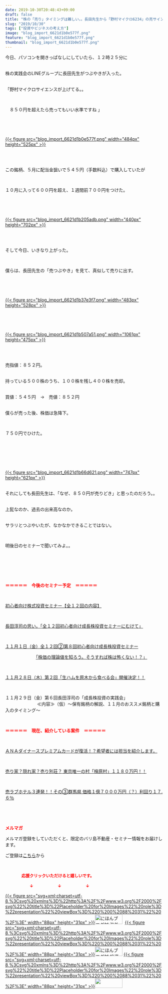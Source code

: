 ```yaml
---
date: 2019-10-30T20:48:43+09:00
draft: false
title: "株の「売り」タイミングは難しい。。長田先生から「野村マイクロ6234」の売サイン"
slug: "2019/10/30"
tags: ["投資やビジネスの考え方"]
image: "blog_import_6621d1b0e577f.png"
feature: "blog_import_6621d1b0e577f.png"
thumbnail: "blog_import_6621d1b0e577f.png"
---
```

<p>今日、パソコンを開きっぱなしにしていたら、１２時２５分に</p><p><br/>株の実践会のLINEグループに長田先生がつぶやきが入った。</p><p><br/>「野村マイクロサイエンスが上げてる。。</p><p> </p><p>　８５０円を超えたら売ってもいい水準ですね 」</p><p> </p><p> </p><p><a href="blog_import_6621d1b0e577f.png">{{< figure src="blog_import_6621d1b0e577f.png" width="484px" height="525px" >}}</a></p><p> </p><p><br/>この銘柄、５月に配当金狙いで５４５円（手数料込）で購入していたが</p><p> </p><p>１０月に入って６００円を超え、１週間前７００円をつけた。</p><p> </p><p> </p><p><a href="blog_import_6621d1b205adb.png">{{< figure src="blog_import_6621d1b205adb.png" width="440px" height="702px" >}}</a></p><p> </p><p><br/>そして今日、いきなり上がった。</p><p> </p><p>僕らは、長田先生の「売つぶやき」を見て、真似して売りに出す。</p><p> </p><p> </p><p><a href="blog_import_6621d1b37e3f7.png">{{< figure src="blog_import_6621d1b37e3f7.png" width="483px" height="528px" >}}</a></p><p> </p><p> </p><p><a href="blog_import_6621d1b507a51.png">{{< figure src="blog_import_6621d1b507a51.png" width="1061px" height="475px" >}}</a></p><p> </p><p><br/>売指値：８５２円。</p><p><br/>持っている５００株のうち、１００株を残し４００株を売却。</p><p><br/>買値：５４５円　→　売値：８５２円</p><p><br/>僕らが売った後、株価は急降下。</p><p> </p><p>７５０円でひけた。</p><p> </p><p> </p><p> </p><p><a href="blog_import_6621d1b66d621.png">{{< figure src="blog_import_6621d1b66d621.png" width="747px" height="621px" >}}</a></p><p><br/>それにしても長田先生は、「なぜ、８５０円が売りどき」と思ったのだろう。。</p><p><br/>上髭なのか、過去の出来高なのか。</p><p><br/>サラリとつぶやいたが、なかなかできることではない。</p><p> </p><p>明後日のセミナーで聞いてみよ。。</p><p> </p><p> </p><p> </p><p><span style="font-weight: bold;"><span style="color: rgb(255, 0, 0);">＝＝＝＝＝　今後のセミナー予定　＝＝＝＝＝</span></span></p><p> </p><p><a href="https://ameblo.jp/baliclub/entry-12526587328.html" target="_blank">初心者向け株式投資セミナー【全１２回の内容】</a></p><p> </p><p><span style="color: rgb(255, 0, 0);"><a href="https://ameblo.jp/baliclub/entry-12526985641.html" target="_blank">長田淳司の思い。「全１２回初心者向け成長株投資セミナーにむけて」</a></span></p><p> </p><p><a href="entry-12534417651.html#_=_" target="_blank">１１月１日（金）全１２回②第８回初心者向け成長株投資セミナー</a></p><p>　　　　　　　<a href="entry-12534417651.html#_=_" target="_blank">「株価の理論値を知ろう。そうすれば株は怖くない！？」</a></p><p> </p><p><a href="https://ameblo.jp/baliclub/entry-12540198258.html" target="_blank">１１月２８日（木）第２回「生ハムを原木から食べる会」開催決定！！</a></p><p> </p><p>１１月２９日（金）第６回長田淳司の「成長株投資の実践会」<br/> 　　　　　　　≪内容≫（仮）～保有銘柄の解説、１１月のおススメ銘柄と購入のタイミング～</p><p> </p><p><span style="font-weight: bold;"><span style="color: rgb(255, 0, 0);">＝＝＝＝＝　現在、紹介している案件　＝＝＝＝＝</span></span></p><p> </p><p><a href="https://ameblo.jp/baliclub/entry-12529998383.html" target="_blank">ＡＮＡダイナースプレミアムカードが復活！？希望者には担当を紹介します。</a></p><p> </p><p><a href="https://ameblo.jp/baliclub/entry-12500415311.html" target="_blank">売り家？隠れ家？売り別荘？ 東京唯一の村「檜原村」１１８０万円！！</a></p><p> </p><p><a href="https://ameblo.jp/baliclub/entry-12504218353.html" target="_blank">売ラブホテル３連発！！その③群馬県 価格１億７０００万円（？）利回り１７.６％</a></p><p> </p><p> </p><p><span style="font-weight: bold;"><span style="color: rgb(255, 0, 0);">メルマガ</span></span></p><p>メルマガ登録をしていただくと、限定のバリ島不動産・セミナー情報をお届けします。</p><p>ご登録は<a href="f9eeVI" target="_blank">こちら</a>から</p><p style="text-align: center;"> </p><p><font color="#ff0000" size="2"><strong>　　　　応援クリックいただけると嬉しいです。</strong></font></p><p><font color="#ff0000" size="2"><strong>　　　　　　↓　　　　　　↓　　　　　　↓</strong></font></p><p><a href="ranking.html?p_cid=01260127" id="&amp;blogmura_banner">{{< figure src="svg+xml;charset=utf-8,%3Csvg%20xmlns%3D%22http%3A%2F%2Fwww.w3.org%2F2000%2Fsvg%22%20title%3D%22Placeholder%20for%20Images%22%20role%3D%22presentation%22%20viewBox%3D%220%200%2088%2031%22%20%2F%3E" width="88px" height="31px" >}}<noscript><img alt="にほんブログ村 海外生活ブログ バリ島情報へ" border="0" height="31" src="//overseas.blogmura.com/bali/img/bali88_31.gif" width="88"></noscript></a>  <a href="ranking.html?p_cid=01260127" id="&amp;blogmura_banner">{{< figure src="svg+xml;charset=utf-8,%3Csvg%20xmlns%3D%22http%3A%2F%2Fwww.w3.org%2F2000%2Fsvg%22%20title%3D%22Placeholder%20for%20Images%22%20role%3D%22presentation%22%20viewBox%3D%220%200%2088%2031%22%20%2F%3E" width="88px" height="31px" >}}<noscript><img alt="にほんブログ村 投資ブログ 不動産投資へ" border="0" height="31" src="//investment.blogmura.com/hudousantoushi/img/hudousantoushi88_31.gif" width="88"></noscript></a> <a href="link.php?1804582" title="人気ブログランキングへ">{{< figure src="svg+xml;charset=utf-8,%3Csvg%20xmlns%3D%22http%3A%2F%2Fwww.w3.org%2F2000%2Fsvg%22%20title%3D%22Placeholder%20for%20Images%22%20role%3D%22presentation%22%20viewBox%3D%220%200%2088%2031%22%20%2F%3E" width="88px" height="31px" >}}<noscript><img border="0" height="31" src="https://blog.with2.net/img/banner/banner_22.gif" width="88"></noscript></a></p>

